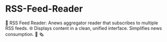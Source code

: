 # RSS-Feed-Reader
📰 RSS Feed Reader: Anews aggregator reader that subscribes to multiple RSS feeds. 🌐 Displays content in a clean, unified interface. Simplifies news consumption. 🔄 🗞️
